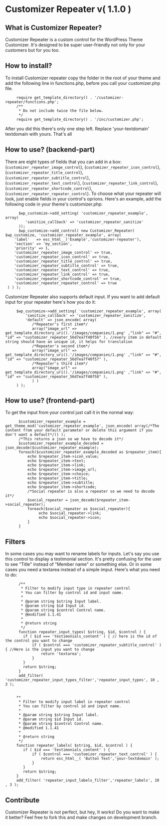 # Customizer Repeater v( 1.1.0 )

## What is Customizer Repeater?

Customizer Repeater is a custom control for the WordPress Theme Customizer. It's designed to be super user-friendly not only for your customers but for you too.

## How to install?

To install Customizer repeater copy the folder in the root of your theme and add the following line in functions.php, before you call your customizer.php file.

         require get_template_directory() . '/customizer-repeater/functions.php';
         /**
          * Do not include twice the file below.
          */
         require get_template_directory() . '/inc/customizer.php';

After you did this there's only one step left. Replace 'your-textdomain' textdomain with yours.
That's all

## How to use? (backend-part)

There are eight types of fields that you can add in a box: (`customizer_repeater_image_control`), (`customizer_repeater_icon_control`), (`customizer_repeater_title_control`), (`customizer_repeater_subtitle_control`), (`customizer_repeater_text_control`), (`customizer_repeater_link_control`), (`customizer_repeater_shortcode_control`), (`customizer_repeater_repeater_control`). To choose what your repeater will look, just enable fields in your control's oprions. Here's an example, add the following code in your theme's customizer.php:

          $wp_customize->add_setting( 'customizer_repeater_example', array(
             'sanitize_callback' => 'customizer_repeater_sanitize'
          ));
          $wp_customize->add_control( new Customizer_Repeater( $wp_customize, 'customizer_repeater_example', array(
		'label'   => esc_html__('Example','customizer-repeater'),
		'section' => 'my_section',
		'priority' => 1,
		'customizer_repeater_image_control' => true,
		'customizer_repeater_icon_control' => true,
		'customizer_repeater_title_control' => true,
		'customizer_repeater_subtitle_control' => true,
		'customizer_repeater_text_control' => true,
		'customizer_repeater_link_control' => true,
		'customizer_repeater_shortcode_control' => true,
		'customizer_repeater_repeater_control' => true
	 ) ) );


Customizer Repeater also supports default input. If you want to add default input for your repeater here's how you do it:

         $wp_customize->add_setting( 'customizer_repeater_example', array(
             'sanitize_callback' => 'customizer_repeater_sanitize',
             'default' => json_encode( array(
                /*Repeater's first item*/
                array("image_url" => get_template_directory_uri().'/images/companies/1.png' ,"link" => "#", "id" => "customizer_repeater_56d7ea7f40f56" ), //every item in default string should have an unique id, it helps for translation
                /*Repeater's second item*/
                array("image_url" => get_template_directory_uri().'/images/companies/1.png' ,"link" => "#", "id" => "customizer_repeater_56d7ea7f40f57" ),
                /*Repeater's third item*/
                array("image_url" => get_template_directory_uri().'/images/companies/1.png' ,"link" => "#", "id" => "customizer_repeater_56d7ea7f40f58" ),
                ) )
         ) );


## How to use? (frontend-part)

To get the input from your control just call it in the normal way:

          $customizer_repeater_example = get_theme_mod('customizer_repeater_example', json_encode( array(/*The content from your default parameter or delete this argument if you don't want a default*/)) );
          /*This returns a json so we have to decode it*/
          $customizer_repeater_example_decoded = json_decode($customizer_repeater_example);
          foreach($customizer_repeater_example_decoded as $repeater_item){
              echo $repeater_item->icon_value;
              echo $repeater_item->text;
              echo $repeater_item->link;
              echo $repeater_item->image_url;
              echo $repeater_item->choice;
              echo $repeater_item->title;
              echo $repeater_item->subtitle;
              echo $repeater_item->shortcode;
              /*Social repeater is also a repeater so we need to decode it*/
              $social_repeater = json_decode($repeater_item->social_repeater);
              foreach($social_repeater as $social_repeater){
                   echo $social_repeater->link;
                   echo $social_repeater->icon;
              }
          }
## Filters

In some cases you may want to rename labels for inputs. Let's say you use this control to display a testimonial section.
It's pretty confusing for the user to see "Title" instead of "Member name" or something else. Or in some cases you need a
textarea instead of a simple imput. Here's what you need to do:

          /**
           * Filter to modify input type in repeater control
           * You can filter by control id and input name.
           *
           * @param string $string Input label.
           * @param string $id Input id.
           * @param string $control Control name.
           * @modified 1.1.41
           *
           * @return string
           */
          function repeater_input_types( $string, $id, $control ) {
          	if ( $id === 'testimonials_content' ) { // here is the id of the control you want to change
          		if ( $control === 'customizer_repeater_subtitle_control' ) { //Here is the input you want to change
          			return 'textarea';
          		}
          	}
          	return $string;
          }
          add_filter( 'customizer_repeater_input_types_filter','repeater_input_types', 10 , 3 );
 
 
         **
          * Filter to modify input label in repeater control
          * You can filter by control id and input name.
          *
          * @param string $string Input label.
          * @param string $id Input id.
          * @param string $control Control name.
          * @modified 1.1.41
          *
          * @return string
          */
         function repeater_labels( $string, $id, $control ) {
         	if ( $id === 'testimonials_content' ) {
         		if ( $control === 'customizer_repeater_text_control' ) {
         			return esc_html__( 'Button Text','your-textdomain' );
         		}
            }
            return $string;
         }
         add_filter( 'repeater_input_labels_filter','repeater_labels', 10 , 3 );

## Contribute

Customizer Repeater is not perfect, but hey, It works! Do you want to make it better? Feel free to fork this and make changes on development branch.
